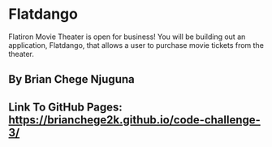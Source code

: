 # Flatdango

Flatiron Movie Theater is open for business! You will be building out an
application, Flatdango, that allows a user to purchase movie tickets from the
theater.

## By Brian Chege Njuguna

## Link To GitHub Pages: https://brianchege2k.github.io/code-challenge-3/